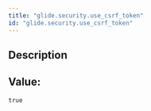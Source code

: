 ```yaml
---
title: "glide.security.use_csrf_token"
id: "glide.security.use_csrf_token"
---
```

## Description



## Value: 
```
true
```